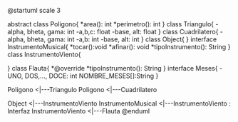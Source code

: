 @startuml
scale 3

abstract class Poligono{
    *area(): int
    *perimetro(): int
}
class Triangulo{
    -alpha, bheta, gama: int 
    -a,b,c: float
    -base, alt: float
}
class Cuadrilatero{
    -alpha, bheta, gama: int 
    -a,b: int
    -base, alt: int
}
class Object{
}
interface InstrumentoMusical{
    *tocar():void 
    *afinar(): void
    *tipoInstrumento(): String
}
class InstrumentoViento{

}
class Flauta{
    *@override
    *tipoInstrumento(): String
}
interface Meses{
    -UNO, DOS,..., DOCE: int
    NOMBRE_MESES[]:String
}

Poligono <|---Triangulo
Poligono <|---Cuadrilatero

Object <|---InstrumentoViento
InstrumentoMusical <|---InstrumentoViento : Interfaz
InstrumentoViento <|---Flauta
@enduml